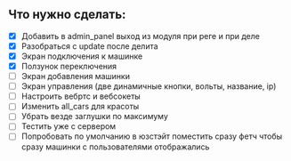 ## Что нужно сделать:
* [x] Добавить в admin_panel выход из модуля при реге и при деле
* [x] Разобраться с update после делита
* [x] Экран подключения к машинке
* [x] Ползунок переключения
* [ ] Экран добавления машинки
* [ ] Экран управления (две динамичные кнопки, вольты, название, ip)
* [ ] Настроить вебртс и вебсокеты
* [ ] Изменить all_cars для красоты
* [ ] Убрать везде заглушки по максимуму
* [ ] Тестить уже с сервером
* [ ] Попробовать по умолчанию в юзстэйт поместить сразу фетч чтобы сразу машинки с пользователями отображались

